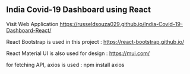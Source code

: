 ## India Covid-19 Dashboard using React
Visit Web Application https://russeldsouza029.github.io/India-Covid-19-Dashboard-React/

React Bootstrap is used in this project : https://react-bootstrap.github.io/

React Material UI is also used for design : https://mui.com/

for fetching API, axios is used : npm install axios
